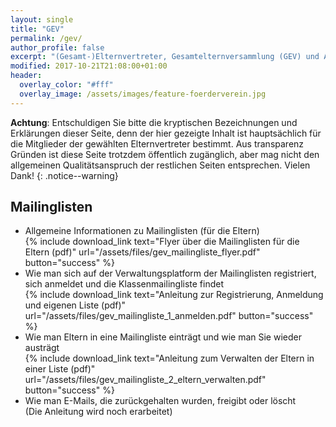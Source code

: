 ```yaml
---
layout: single
title: "GEV"
permalink: /gev/
author_profile: false
excerpt: "(Gesamt-)Elternvertreter, Gesamtelternversammlung (GEV) und Arbeitsgemeinschaften der Eltern"
modified: 2017-10-21T21:08:00+01:00
header:
  overlay_color: "#fff"
  overlay_image: /assets/images/feature-foerderverein.jpg
---
```


**Achtung**: Entschuldigen Sie bitte die kryptischen Bezeichnungen und
Erklärungen dieser Seite, denn der hier gezeigte Inhalt ist hauptsächlich für
die Mitglieder der gewählten Elternvertreter bestimmt. Aus transparenz Gründen
ist diese Seite trotzdem öffentlich zugänglich, aber mag nicht den allgemeinen
Qualitätsanspruch der restlichen Seiten entsprechen. Vielen Dank!
{: .notice--warning}

## Mailinglisten

* Allgemeine Informationen zu Mailinglisten (für die Eltern) <br>
  {% include download_link text="Flyer über die Mailinglisten für die Eltern (pdf)" url="/assets/files/gev_mailingliste_flyer.pdf" button="success" %}
* Wie man sich auf der Verwaltungsplatform der Mailinglisten registriert, sich anmeldet und die Klassenmailingliste findet <br>
  {% include download_link text="Anleitung zur Registrierung, Anmeldung und eigenen Liste (pdf)" url="/assets/files/gev_mailingliste_1_anmelden.pdf" button="success" %}
* Wie man Eltern in eine Mailingliste einträgt und wie man Sie wieder austrägt <br>
  {% include download_link text="Anleitung zum Verwalten der Eltern in einer Liste (pdf)" url="/assets/files/gev_mailingliste_2_eltern_verwalten.pdf" button="success" %}
* Wie man E-Mails, die zurückgehalten wurden, freigibt oder löscht
  <br>(Die Anleitung wird noch erarbeitet)

<!--
# <span>{% include icon_text icon="fa-male" %}{% include icon_text icon="fa-female" %}&nbsp;</span>SanitärAG

Aufgaben u.a.: Kommunikation mit Bezirksamt und den Medien aufrecht erhalten -->
